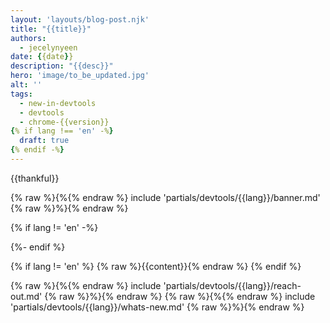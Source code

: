 ```yaml
---
layout: 'layouts/blog-post.njk'
title: "{{title}}"
authors:
  - jecelynyeen
date: {{date}}
description: "{{desc}}"
hero: 'image/to_be_updated.jpg'
alt: ''
tags:
  - new-in-devtools
  - devtools
  - chrome-{{version}}
{% if lang !== 'en' -%}
  draft: true
{% endif -%}
---
```


{{thankful}}

{% raw %}{%{% endraw %} include 'partials/devtools/{{lang}}/banner.md' {% raw %}%}{% endraw %}

{% if lang != 'en' -%}
<!-- Translation instructions:
  1. Remove the "draft: true" tag above when submitting PR
  2. Provide translations under each of the English commented original content
  3. Translate the "description" tag above
  4. Translate all the <img> alt text
  5. Update the whats-new.md file -->
{%- endif %}

<!-- $contentStart -->
{% if lang != 'en' %}
{% raw %}{{content}}{% endraw %}
{% endif %}
<!-- $contentEnd -->

{% raw %}{%{% endraw %} include 'partials/devtools/{{lang}}/reach-out.md' {% raw %}%}{% endraw %}
{% raw %}{%{% endraw %} include 'partials/devtools/{{lang}}/whats-new.md' {% raw %}%}{% endraw %}
